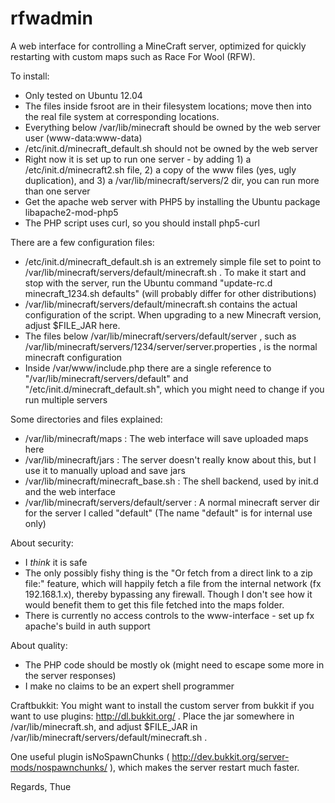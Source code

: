 rfwadmin
========

A web interface for controlling a MineCraft server, optimized for quickly restarting with custom maps such as Race For Wool (RFW).


To install:
- Only tested on Ubuntu 12.04
- The files inside fsroot are in their filesystem locations; move then into the real file system at corresponding locations.
- Everything below /var/lib/minecraft should be owned by the web server user (www-data:www-data)
- /etc/init.d/minecraft_default.sh should not be owned by the web server
- Right now it is set up to run one server - by adding 1) a /etc/init.d/minecraft2.sh file, 2) a copy of the www files (yes, ugly duplication), and 3) a /var/lib/minecraft/servers/2 dir, you can run more than one server
- Get the apache web server with PHP5 by installing the Ubuntu package libapache2-mod-php5
- The PHP script uses curl, so you should install php5-curl

There are a few configuration files:
- /etc/init.d/minecraft_default.sh is an extremely simple file set to point to /var/lib/minecraft/servers/default/minecraft.sh . To make it start and stop with the server, run the Ubuntu command "update-rc.d minecraft_1234.sh defaults" (will probably differ for other distributions)
- /var/lib/minecraft/servers/default/minecraft.sh contains the actual configuration of the script. When upgrading to a new Minecraft version, adjust $FILE_JAR here.
- The files below /var/lib/minecraft/servers/default/server , such as /var/lib/minecraft/servers/1234/server/server.properties , is the normal minecraft configuration
- Inside /var/www/include.php there are a single reference to "/var/lib/minecraft/servers/default" and "/etc/init.d/minecraft_default.sh", which you might need to change if you run multiple servers

Some directories and files explained:
- /var/lib/minecraft/maps : The web interface will save uploaded maps here
- /var/lib/minecraft/jars : The server doesn't really know about this, but I use it to manually upload and save jars
- /var/lib/minecraft/minecraft_base.sh : The shell backend, used by init.d and the web interface
- /var/lib/minecraft/servers/default/server : A normal minecraft server dir for the server I called "default" (The name "default" is for internal use only)

About security:
- I *think* it is safe
- The only possibly fishy thing is the "Or fetch from a direct link to a zip file:" feature, which will happily fetch a file from the internal network (fx 192.168.1.x), thereby bypassing any firewall. Though I don't see how it would benefit them to get this file fetched into the maps folder.
- There is currently no access controls to the www-interface - set up fx apache's build in auth support

About quality:
- The PHP code should be mostly ok (might need to escape some more in the server responses)
- I make no claims to be an expert shell programmer

Craftbukkit:
You might want to install the custom server from bukkit
if you want to use plugins: http://dl.bukkit.org/ . Place the jar
somewhere in /var/lib/minecraft.sh, and adjust $FILE_JAR in
/var/lib/minecraft/servers/default/minecraft.sh .

One useful plugin isNoSpawnChunks (
http://dev.bukkit.org/server-mods/nospawnchunks/ ), which makes the
server restart much faster.

Regards, Thue
